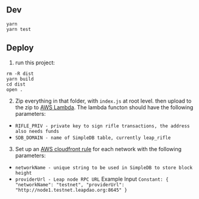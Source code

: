 ## Dev

```
yarn
yarn test
```

## Deploy

1) run this project:
  ```
  rm -R dist
  yarn build
  cd dist
  open .
  ```

2) Zip everything in that folder, with `index.js` at root level. then upload to the zip to [AWS Lambda](https://eu-west-1.console.aws.amazon.com/lambda/home?region=eu-west-1#/functions/sniperRifle). The lambda functon should have the following parameters:
  - `RIFLE_PRIV - private key to sign rifle transactions, the address also needs funds`
  - `SDB_DOMAIN - name of SimpleDB table, currently leap_rifle`

3) Set up an [AWS cloudfront rule](https://eu-west-1.console.aws.amazon.com/cloudwatch/home?region=eu-west-1#rules:name=sniperRifleTestnet) for each network with the following parameters:
  - `networkName - unique string to be used in SimpleDB to store block height`
  - `providerUrl - Leap node RPC URL`
  Example Input `Constant: { "networkName": "testnet", "providerUrl": "http://node1.testnet.leapdao.org:8645" }`
